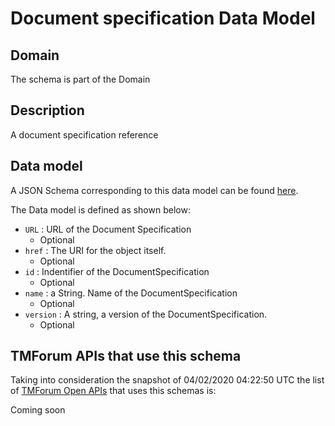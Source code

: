 # Document specification Data Model

## Domain

The  schema is part of the  Domain

## Description

A document specification reference

## Data model

A JSON Schema corresponding to this data model can be found
[here](https://github.com/tmforum-rand/schemas/blob/candidates/Common/DocumentSpecification.schema.json).

The Data model is defined as shown below:
- `URL` : URL of the Document Specification
  - Optional
- `href` : The URI for the object itself.
  - Optional
- `id` : Indentifier of the DocumentSpecification
  - Optional
- `name` : a String. Name of the DocumentSpecification
  - Optional
- `version` : A string, a version of the DocumentSpecification.
  - Optional




## TMForum APIs that use this schema

Taking into consideration the snapshot of 04/02/2020 04:22:50 UTC the list of [TMForum Open APIs](https://www.tmforum.org/open-apis/) that uses this schemas is:

Coming soon